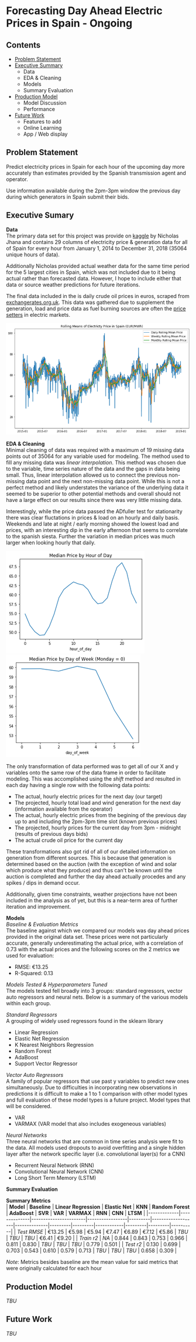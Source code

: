 # Forecasting Day Ahead Electric Prices in Spain - Ongoing

## Contents
- [Problem Statement](#Problem-Statement)
- [Executive Summary](#Executive-Summary)
  - Data
  - EDA & Cleaning
  - Models
  - Summary Evaluation
- [Production Model](#Production-Model)
  - Model Discussion
  - Performance
- [Future Work](#Future-Work)
  - Features to add
  - Online Learning
  - App / Web display
  
## Problem Statement

Predict electricity prices in Spain for each hour of the upcoming day more accurately than estimates provided by the Spanish transmission agent and operator. 

Use information available during the 2pm-3pm window the previous day during which generators in Spain submit their bids.

## Executive Sumary

**Data**<br>
The primary data set for this project was provide on [kaggle](https://www.kaggle.com/nicholasjhana/energy-consumption-generation-prices-and-weather) by Nicholas Jhana and contains 29 columns of electricity price & generation data for all of Spain for every hour from January 1, 2014 to December 31, 2018 (35064 unique hours of data). 

Additionally Nicholas provided actual weather data for the same time period for the 5 largest cities in Spain, which was not included due to it being actual rather than forecasted data. However, I hope to include either that data or source weather predictions for future iterations.

The final data included in the is daily crude oil prices in euros, scraped from [exchangerates.org.uk](https://www.exchangerates.org.uk/commodities/OIL-EUR-history.html). This data was gathered due to supplement the generation, load and price data as fuel burning sources are often the [price setters](https://www.businessjuice.co.uk/energy-guides/what-drives-the-price-of-electricity/) in electric markets.

![Moving Average Prices](./Visuals/prices.png)

**EDA & Cleaning**<br>
Minimal cleaning of data was required with a maximum of 19 missing data points out of 35064 for any variable used for modeling. The method used to fill any missing data was *linear interpolation*. This method was chosen due to the variable, time series nature of the data and the gaps in data being small. Thus, linear interpolation allowed us to connect the previous non-missing data point and the next non-missing data point. While this is not a perfect method and likely understates the variance of the underlying data it seemed to be superior to other potential methods and overall should not have a large effect on our results since there was very little missing data.

Interestingly, while the price data passed the ADfuller test for stationarity there was clear fluctations in prices & load on an hourly and daily basis. Weekends and late at night / early morning showed the lowest load and prices, with an interesting dip in the early afternoon that seems to correlate to the spanish siesta. Further the variation in median prices was much larger when looking hourly that daily.

![Median Price Hourly](./Visuals/median_price_hourly.png) ![Median Price Weekday](./Visuals/median_price_weekdays.png)

The only transformation of data performed was to get all of our X and y variables onto the same row of the data frame in order to facilitate modeling. This was accomplished using the *shift* method and resulted in each day having a single row with the following data points:
- The actual, hourly electric prices for the next day (our target)
- The projected, hourly total load and wind generation for the next day (information available from the operator)
- The actual, hourly electric prices from the begining of the previous day up to and including the 2pm-3pm time slot (known previous prices)
- The projected, hourly prices for the current day from 3pm - midnight (results of previous days bids)
- The actual crude oil price for the current day

These transformations also got rid of all of our detailed information on generation from different sources. This is because that generation is determined based on the auction (with the exception of wind and solar which produce what they produce) and thus can't be known until the auction is completed and further the day ahead actually procedes and any spikes / dips in demand occur.

Additionally, given time constraints, weather projections have not been included in the analysis as of yet, but this is a near-term area of further iteration and improvement.

**Models**<br>
*Baseline & Evaluation Metrics*<br>
The baseline against which we compared our models was day ahead prices provided in the original data set. These prices were not particularly accurate, generally underestimating the actual price, with a correlation of 0.73 with the actual prices and the following scores on the 2 metrics we used for evaluation:
- RMSE: €13.25
- R-Squared: 0.13

*Models Tested & Hyperparameters Tuned*<br>
The models tested fell broadly into 3 groups: standard regressors, vector auto regressors and neural nets. Below is a summary of the various models within each group.

*Standard Regressors*<br>
A grouping of widely used regressors found in the sklearn library
- Linear Regression
- Elastic Net Regression
- K Nearest Neighbors Regression
- Random Forest
- AdaBoost
- Support Vector Regressor
  
*Vector Auto Regressors*<br>
A family of popular regressors that use past y variables to predict new ones simultaneously. Due to difficulties in incorporating new observations in predictions it is difficult to make a 1 to 1 comparison with other model types and full evaluation of these model types is a future project. Model types that will be considered.
- VAR
- VARMAX (VAR model that also includes exogeneous variables)

*Neural Networks*<br>
Three neural networks that are common in time series analysis were fit to the data. All models used dropouts to avoid overfitting and a single hidden layer after the network specific layer (i.e. convolutional layer(s) for a CNN)
- Recurrent Neural Network (RNN)
- Convolutional Neural Network (CNN)
- Long Short Term Memory (LSTM)

**Summary Evaluation**

**Summary Metrics**<br>
| **Model**   | **Baseline** | **Linear Regression** | **Elastic Net** | **KNN** | **Random Forest** | **AdaBoost** | **SVR** | **VAR** | **VARMAX** | **RNN** | **CNN** | **LTSM** |
|-------------|--------------|-----------------------|-----------------|---------|-------------------|--------------|---------|---------|------------|---------|---------|----------|
| *Test RMSE* | €13.25       | €5.98                 | €5.94           | €7.47   | €6.89             | €7.12        | €5.86   | *TBU*   | *TBU*      | *TBU*   | €6.41   | €9.20    |
| *Train r2*  | *NA*         | 0.844                 | 0.843           | 0.753   | 0.966             | 0.811        | 0.830   | *TBU*   | *TBU*      | *TBU*   | 0.779   | 0.501    |
| *Test r2*   | 0.130        | 0.699                 | 0.703           | 0.543   | 0.610             | 0.579        | 0.713   | *TBU*   | *TBU*      | *TBU*   | 0.658   | 0.309    |

*Note*: Metrics besides baseline are the mean value for said metrics that were originally calculated for each hour

## Production Model

*TBU*

## Future Work

*TBU*
